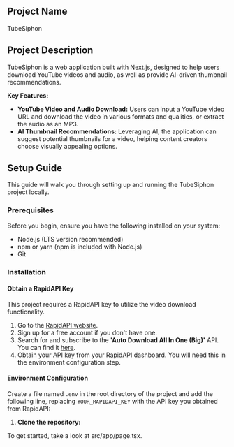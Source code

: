 ## Project Name

TubeSiphon

## Project Description

TubeSiphon is a web application built with Next.js, designed to help users download YouTube videos and audio, as well as provide AI-driven thumbnail recommendations.

**Key Features:**

- **YouTube Video and Audio Download:** Users can input a YouTube video URL and download the video in various formats and qualities, or extract the audio as an MP3.
- **AI Thumbnail Recommendations:** Leveraging AI, the application can suggest potential thumbnails for a video, helping content creators choose visually appealing options.

## Setup Guide

This guide will walk you through setting up and running the TubeSiphon project locally.

### Prerequisites

Before you begin, ensure you have the following installed on your system:

- Node.js (LTS version recommended)
- npm or yarn (npm is included with Node.js)
- Git

### Installation

#### Obtain a RapidAPI Key

This project requires a RapidAPI key to utilize the video download functionality.

1. Go to the [RapidAPI website](https://rapidapi.com/).
2. Sign up for a free account if you don't have one.
3. Search for and subscribe to the **'Auto Download All In One (Big)'** API. You can find it [here](https://rapidapi.com/nguyenmanhict-MuTUtGWD7K/api/auto-download-all-in-one-big).
4. Obtain your API key from your RapidAPI dashboard. You will need this in the environment configuration step.

#### Environment Configuration

Create a file named `.env` in the root directory of the project and add the following line, replacing `YOUR_RAPIDAPI_KEY` with the API key you obtained from RapidAPI:



1. **Clone the repository:**



To get started, take a look at src/app/page.tsx.
